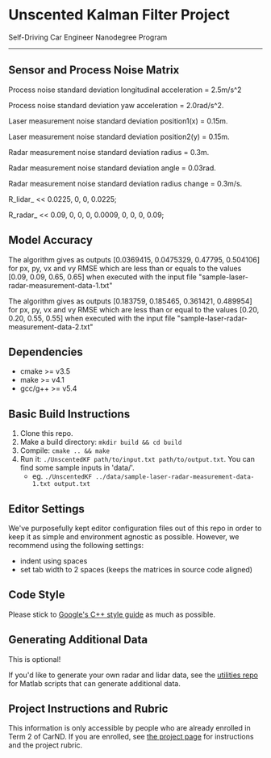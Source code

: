 # Unscented Kalman Filter Project
Self-Driving Car Engineer Nanodegree Program

---

## Sensor and Process Noise Matrix

Process noise standard deviation longitudinal acceleration = 2.5m/s^2

Process noise standard deviation yaw acceleration = 2.0rad/s^2.

Laser measurement noise standard deviation position1(x) = 0.15m.
  
Laser measurement noise standard deviation position2(y) = 0.15m.

Radar measurement noise standard deviation radius = 0.3m.

Radar measurement noise standard deviation angle = 0.03rad.

Radar measurement noise standard deviation radius change = 0.3m/s.

R_lidar_ << 0.0225, 0, 
			0, 0.0225;

R_radar_ << 0.09, 0, 0,
              0, 0.0009, 0,
              0, 0, 0.09;

## Model Accuracy

The algorithm gives as outputs [0.0369415, 0.0475329, 0.47795, 0.504106] for px, py, vx and vy RMSE which are less than or equals to the values [0.09, 0.09, 0.65, 0.65] when executed with the input file "sample-laser-radar-measurement-data-1.txt"

The algorithm gives as outputs [0.183759, 0.185465, 0.361421, 0.489954] for px, py, vx and vy RMSE which are less than or equal to the values [0.20, 0.20, 0.55, 0.55] when executed with the input file "sample-laser-radar-measurement-data-2.txt"

## Dependencies

* cmake >= v3.5
* make >= v4.1
* gcc/g++ >= v5.4

## Basic Build Instructions

1. Clone this repo.
2. Make a build directory: `mkdir build && cd build`
3. Compile: `cmake .. && make`
4. Run it: `./UnscentedKF path/to/input.txt path/to/output.txt`. You can find
   some sample inputs in 'data/'.
    - eg. `./UnscentedKF ../data/sample-laser-radar-measurement-data-1.txt output.txt`

## Editor Settings

We've purposefully kept editor configuration files out of this repo in order to
keep it as simple and environment agnostic as possible. However, we recommend
using the following settings:

* indent using spaces
* set tab width to 2 spaces (keeps the matrices in source code aligned)

## Code Style

Please stick to [Google's C++ style guide](https://google.github.io/styleguide/cppguide.html) as much as possible.

## Generating Additional Data

This is optional!

If you'd like to generate your own radar and lidar data, see the
[utilities repo](https://github.com/udacity/CarND-Mercedes-SF-Utilities) for
Matlab scripts that can generate additional data.

## Project Instructions and Rubric

This information is only accessible by people who are already enrolled in Term 2
of CarND. If you are enrolled, see [the project page](https://classroom.udacity.com/nanodegrees/nd013/parts/40f38239-66b6-46ec-ae68-03afd8a601c8/modules/0949fca6-b379-42af-a919-ee50aa304e6a/lessons/c3eb3583-17b2-4d83-abf7-d852ae1b9fff/concepts/4d0420af-0527-4c9f-a5cd-56ee0fe4f09e)
for instructions and the project rubric.
